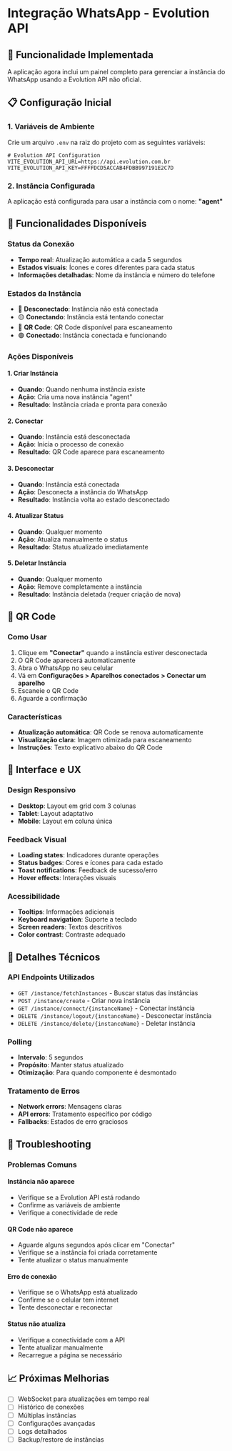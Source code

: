 # Integração WhatsApp - Evolution API

## 🚀 Funcionalidade Implementada

A aplicação agora inclui um painel completo para gerenciar a instância do WhatsApp usando a Evolution API não oficial.

## 📋 Configuração Inicial

### 1. Variáveis de Ambiente

Crie um arquivo `.env` na raiz do projeto com as seguintes variáveis:

```env
# Evolution API Configuration
VITE_EVOLUTION_API_URL=https://api.evolution.com.br
VITE_EVOLUTION_API_KEY=FFFFDCD5ACCAB4FDBB997191E2C7D
```

### 2. Instância Configurada

A aplicação está configurada para usar a instância com o nome: **"agent"**

## 🎯 Funcionalidades Disponíveis

### Status da Conexão
- **Tempo real**: Atualização automática a cada 5 segundos
- **Estados visuais**: Ícones e cores diferentes para cada status
- **Informações detalhadas**: Nome da instância e número do telefone

### Estados da Instância
- 🔴 **Desconectado**: Instância não está conectada
- 🟡 **Conectando**: Instância está tentando conectar
- 🔵 **QR Code**: QR Code disponível para escaneamento
- 🟢 **Conectado**: Instância conectada e funcionando

### Ações Disponíveis

#### 1. Criar Instância
- **Quando**: Quando nenhuma instância existe
- **Ação**: Cria uma nova instância "agent"
- **Resultado**: Instância criada e pronta para conexão

#### 2. Conectar
- **Quando**: Instância está desconectada
- **Ação**: Inicia o processo de conexão
- **Resultado**: QR Code aparece para escaneamento

#### 3. Desconectar
- **Quando**: Instância está conectada
- **Ação**: Desconecta a instância do WhatsApp
- **Resultado**: Instância volta ao estado desconectado

#### 4. Atualizar Status
- **Quando**: Qualquer momento
- **Ação**: Atualiza manualmente o status
- **Resultado**: Status atualizado imediatamente

#### 5. Deletar Instância
- **Quando**: Qualquer momento
- **Ação**: Remove completamente a instância
- **Resultado**: Instância deletada (requer criação de nova)

## 📱 QR Code

### Como Usar
1. Clique em **"Conectar"** quando a instância estiver desconectada
2. O QR Code aparecerá automaticamente
3. Abra o WhatsApp no seu celular
4. Vá em **Configurações > Aparelhos conectados > Conectar um aparelho**
5. Escaneie o QR Code
6. Aguarde a confirmação

### Características
- **Atualização automática**: QR Code se renova automaticamente
- **Visualização clara**: Imagem otimizada para escaneamento
- **Instruções**: Texto explicativo abaixo do QR Code

## 🎨 Interface e UX

### Design Responsivo
- **Desktop**: Layout em grid com 3 colunas
- **Tablet**: Layout adaptativo
- **Mobile**: Layout em coluna única

### Feedback Visual
- **Loading states**: Indicadores durante operações
- **Status badges**: Cores e ícones para cada estado
- **Toast notifications**: Feedback de sucesso/erro
- **Hover effects**: Interações visuais

### Acessibilidade
- **Tooltips**: Informações adicionais
- **Keyboard navigation**: Suporte a teclado
- **Screen readers**: Textos descritivos
- **Color contrast**: Contraste adequado

## 🔧 Detalhes Técnicos

### API Endpoints Utilizados
- `GET /instance/fetchInstances` - Buscar status das instâncias
- `POST /instance/create` - Criar nova instância
- `GET /instance/connect/{instanceName}` - Conectar instância
- `DELETE /instance/logout/{instanceName}` - Desconectar instância
- `DELETE /instance/delete/{instanceName}` - Deletar instância

### Polling
- **Intervalo**: 5 segundos
- **Propósito**: Manter status atualizado
- **Otimização**: Para quando componente é desmontado

### Tratamento de Erros
- **Network errors**: Mensagens claras
- **API errors**: Tratamento específico por código
- **Fallbacks**: Estados de erro graciosos

## 🚨 Troubleshooting

### Problemas Comuns

#### Instância não aparece
- Verifique se a Evolution API está rodando
- Confirme as variáveis de ambiente
- Verifique a conectividade de rede

#### QR Code não aparece
- Aguarde alguns segundos após clicar em "Conectar"
- Verifique se a instância foi criada corretamente
- Tente atualizar o status manualmente

#### Erro de conexão
- Verifique se o WhatsApp está atualizado
- Confirme se o celular tem internet
- Tente desconectar e reconectar

#### Status não atualiza
- Verifique a conectividade com a API
- Tente atualizar manualmente
- Recarregue a página se necessário

## 📈 Próximas Melhorias

- [ ] WebSocket para atualizações em tempo real
- [ ] Histórico de conexões
- [ ] Múltiplas instâncias
- [ ] Configurações avançadas
- [ ] Logs detalhados
- [ ] Backup/restore de instâncias 